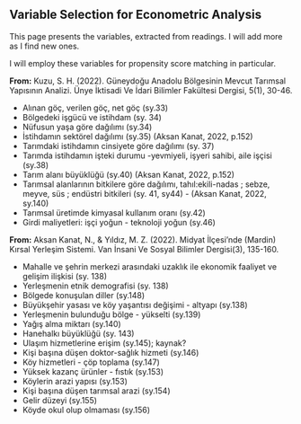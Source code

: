 ## Variable Selection for Econometric Analysis

This page presents the variables, extracted from readings. I will add more as I find new ones.

I will employ these variables for propensity score matching in particular.

**From:**  Kuzu, S. H. (2022). Güneydoğu Anadolu Bölgesinin Mevcut Tarımsal Yapısının Analizi. Ünye İktisadi Ve İdari Bilimler Fakültesi Dergisi, 5(1), 30-46.
- Alınan göç, verilen göç, net göç (sy.33)
- Bölgedeki işgücü ve istihdam (sy. 34)
- Nüfusun yaşa göre dağılımı (sy.34)
- İstihdamın sektörel dağılımı (sy.35) (Aksan Kanat, 2022, p.152)
- Tarımdaki istihdamın cinsiyete göre dağılımı (sy. 37)
- Tarımda istihdamın işteki durumu -yevmiyeli, işyeri sahibi, aile işçisi (sy.38)
- Tarım alanı büyüklüğü (sy.40) (Aksan Kanat, 2022, p.152)
- Tarımsal alanlarının bitkilere göre dağılımı, tahıl:ekili-nadas ; sebze, meyve, süs ; endüstri bitkileri (sy. 41, sy44) - (Aksan Kanat, 2022, sy.140)
- Tarımsal üretimde kimyasal kullanım oranı (sy.42)
- Girdi maliyetleri: işçi yoğun - teknoloji yoğun (sy.46)


**From:** Aksan Kanat, N., & Yıldız, M. Z. (2022). Midyat İlçesi’nde (Mardin) Kırsal Yerleşim Sistemi. Van İnsani Ve Sosyal Bilimler Dergisi(3), 135-160.
- Mahalle ve şehrin merkezi arasındaki uzaklık ile ekonomik faaliyet ve gelişim ilişkisi (sy. 138)
- Yerleşmenin etnik demografisi (sy. 138)
- Bölgede konuşulan diller (sy.148)
- Büyükşehir yasası ve köy yaşantısı değişimi - altyapı (sy.138)
- Yerleşmenin bulunduğu bölge - yükselti (sy.139)
- Yağış alma miktarı (sy.140)
- Hanehalkı büyüklüğü (sy. 143)
- Ulaşım hizmetlerine erişim (sy.145); kaynak?
- Kişi başına düşen doktor-sağlık hizmeti (sy.146)
- Köy hizmetleri - çöp toplama (sy.147)
- Yüksek kazanç ürünler - fıstık (sy.153)
- Köylerin arazi yapısı (sy.153)
- Kişi başına düşen tarımsal arazi (sy.154)
- Gelir düzeyi (sy.155)
- Köyde okul olup olmaması (sy.156)
